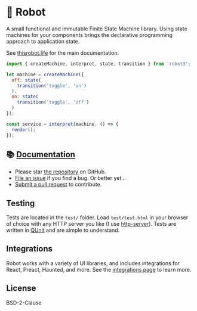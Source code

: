 # 🤖 Robot

A small functional and immutable Finite State Machine library. Using state machines for your components brings the declarative programming approach to application state.

See [thisrobot.life](https://thisrobot.life/) for the main documentation.

```js
import { createMachine, interpret, state, transition } from 'robot3';

let machine = createMachine({
  off: state(
    transition('toggle', 'on')
  ),
  on: state(
    transition('toggle', 'off')
  )
});

const service = interpret(machine, () => {
  render();
});
```

## 📚 [Documentation](https://thisrobot.life/)

* Please star [the repository](https://github.com/matthewp/robot) on GitHub.
* [File an issue](https://github.com/matthewp/robot/issues) if you find a bug. Or better yet...
* [Submit a pull request](https://github.com/matthewp/robot/compare) to contribute.

## Testing

Tests are located in the `test/` folder. Load `test/test.html` in your browser of choice with any HTTP server you like (I use [http-server](https://www.npmjs.com/package/http-server)). Tests are written in [QUnit](https://qunitjs.com/) and are simple to understand.

## Integrations

Robot works with a variety of UI libraries, and includes integrations for React, Preact, Haunted, and more. See the [integrations page](https://thisrobot.life/integrations.html) to learn more.

## License

BSD-2-Clause